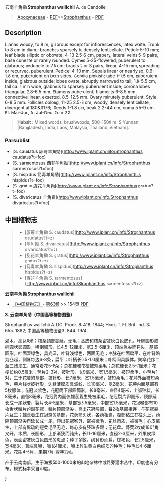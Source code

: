 云南羊角拗 **Strophanthus wallichii** A. de Candolle

> [Apocynaceae](http://www.iplant.cn/info/Apocynaceae?t=foc) - [PDF](http://www.iplant.cn/foc/pdf/Apocynaceae.pdf)>>[Strophanthus](http://www.iplant.cn/info/Strophanthus?t=foc) - [PDF](http://www.iplant.cn/foc/pdf/Strophanthus.pdf)

## Description

Lianas woody, to 8 m, glabrous except for inflorescences, latex white. Trunk to 8 cm in diam.; branches sparsely to densely lenticellate. Petiole 5-10 mm; leaf blade elliptic or obovate, 4-13 2.5-6 cm, papery; lateral veins 5-9 pairs, base cuneate or rarely rounded. Cymes 5-25-flowered, puberulent to glabrous; peduncle to 7.5 cm; bracts 2 or 3 pairs, linear, 4-15 mm, spreading or recurved, puberulent. Pedicel 4-10 mm. Sepals linear or nearly so, 0.6-1.8 cm, puberulent on both sides. Corolla pinkish; tube 1-1.5 cm, puberulent inside, glabrous outside; lobes ovate, abruptly narrowed to tail, 1.8-5.5 cm, tail ca. 1 mm wide, glabrous to sparsely puberulent inside; corona lobes triangular, 2.8-6.5 mm. Stamens puberulent; filaments 6-8.5 mm, connective linear, exserted, 8.5-12.5 mm. Ovary minutely puberulent. Style 6-8.5 mm. Follicles oblong, 11-25 2.5-3 cm, woody, densely lenticellate, divergent at 180&amp;#176;. Seeds 1-1.8 cm, beak 2.2-4.4 cm, coma 5.5-9 cm. Fl. Mar-Jun, fr. Jul-Dec. 2*n* = 22.

> **Habait** : 
> Mixed woods, brushwoods; 500-1500 m. S Yunnan [Bangladesh, India, Laos, Malaysia, Thailand, Vietnam].

### Parsublist

* [S.  caudatus  卵萼羊角拗](http://www.iplant.cn/info/Strophanthus caudatus?t=foc)
* [S.  sarmentosus  西非羊角拗](http://www.iplant.cn/info/Strophanthus sarmentosus?t=foc)
* [S.  hispidus  箭毒羊角拗](http://www.iplant.cn/info/Strophanthus hispidus?t=foc)
* [S.  gratus  旋花羊角拗](http://www.iplant.cn/info/Strophanthus gratus?t=foc)
* [S.  divaricatus  羊角拗](http://www.iplant.cn/info/Strophanthus divaricatus?t=foc)

## 中国植物志

> * [卵萼羊角拗  S.  caudatus](http://www.iplant.cn/info/Strophanthus caudatus?t=z)
> * [羊角拗  S.  divaricatus](http://www.iplant.cn/info/Strophanthus divaricatus?t=z)
> * [旋花羊角拗  S.  gratus](http://www.iplant.cn/info/Strophanthus gratus?t=z)
> * [箭毒羊角拗  S.  hispidus](http://www.iplant.cn/info/Strophanthus hispidus?t=z)
> * [西非羊角拗  S.  sarmentosus](http://www.iplant.cn/info/Strophanthus sarmentosus?t=z)

**云南羊角拗 Strophanthus wallichii**

* [《中国植物志》](http://www.iplant.cn/frps)- [第63卷](http://www.iplant.cn/frps/vol/63) >> 154页 [PDF](http://www.iplant.cn/frps/pdf/63/154.pdf)

**3. 云南羊角拗（中国高等植物图鉴）**

Strophanthus wallichii A. DC. Prodr. 8: 418. 1844; Hook. f. Fl. Brit. Ind. 3: 655. 1882; 中国高等植物图鉴3: 844. 1974.

灌木，高达8米；枝条顶部蔓延，无毛；茎皮和枝条密被灰白色皮孔。叶椭圆形或椭圆状卵圆形，稀倒卵形，长4.5-12厘米，宽2.5-6厘米，顶端急尖而钝头，基部圆形，叶面深绿色，具光泽，叶背浅绿色，两面无毛；中脉在叶面扁平，在叶背略为凸起，侧脉每边6-8条，扁平；叶柄长0.5-1.0厘米；叶柄间具腺体。聚伞花序二至三歧顶生，通常着花5-8朵；总花梗和花梗被短柔毛；总花梗长2.5-7厘米；花梗长约0.5厘米；苞片2-3对，披针形，长9毫米，宽1.5毫米，被短柔毛，小苞片1对，生于花梗的基部，披针形，长7毫米，宽1.5毫米，被短柔毛；花萼外面被短柔毛，萼片线状披针形，边缘薄膜质具波纹，长10毫米，宽2毫米，花萼内面基部有5枚腺体；花冠淡紫色，花冠筒下部圆筒形，长8毫米，直径4毫米，上部钟状，长8毫米，直径8毫米，花冠筒内面仅雄蕊着生处被柔毛，花冠裂片卵圆形，顶部延长成一尾状带，裂片长4-5厘米，基部宽3.5毫米，中部宽1.5毫米，花冠喉部有10枚舌状鳞片的副花冠，鳞片顶部渐尖，高出花冠喉部，每2枚基部相连，与花冠裂片互生；雄蕊着生在冠簷的基部，花药箭头状，各药相连，腹部粘生在柱头上，药隔顶部渐尖而延长成一尾，伸出花冠喉外，密被微毛，花丝肉质，被微毛；心皮离生，上部有稀疏的短柔毛至无毛，每心皮有胚珠多颗；无花盘。蓇葖2枚成180°角叉开，木质，长圆形，上部渐狭而钝头，长11-16厘米，直径2-3厘米，外果皮绿色，表面密被灰白色圆形的斑点；种子多数，纺锤形而扁，棕褐色，长2.5厘米，宽4毫米，顶端具喙，喙长4厘米，喙上轮生黄白色绢质的种毛；种毛长4-6厘米。花期4-6月，果期7月-翌年2月。

产于云南南部。生于海拔500-1000米的山地杂林中或路旁灌木丛中。印度也有分布。模式标本采自印度。

}